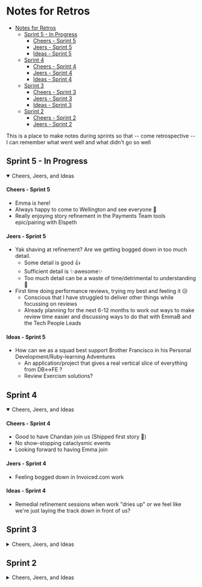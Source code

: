 
<!-- template

## Sprint #
<details open> <summary>Cheers, Jeers, and Ideas</summary>

#### Cheers - Sprint #
  +

#### Jeers - Sprint #
  +

#### Ideas - Sprint #
  +
</details>

-->

# Notes for Retros

<!--toc:start-->
- [Notes for Retros](#notes-for-retros)
  - [Sprint 5 - In Progress](#sprint-5-in-progress)
      - [Cheers - Sprint 5](#cheers-sprint-5)
      - [Jeers - Sprint 5](#jeers-sprint-5)
      - [Ideas - Sprint 5](#ideas-sprint-5)
  - [Sprint 4](#sprint-4)
      - [Cheers - Sprint 4](#cheers-sprint-4)
      - [Jeers - Sprint 4](#jeers-sprint-4)
      - [Ideas - Sprint 4](#ideas-sprint-4)
  - [Sprint 3](#sprint-3)
      - [Cheers - Sprint 3](#cheers-sprint-3)
      - [Jeers - Sprint 3](#jeers-sprint-3)
      - [Ideas - Sprint 3](#ideas-sprint-3)
  - [Sprint 2](#sprint-2)
      - [Cheers - Sprint 2](#cheers-sprint-2)
      - [Jeers - Sprint 2](#jeers-sprint-2)
<!--toc:end-->

This is a place to make notes during sprints so that -- come retrospective -- I can remember what went well and what didn't go so well

## Sprint 5 - In Progress
<details open> <summary>Cheers, Jeers, and Ideas</summary>

#### Cheers - Sprint 5
  + Emma is here!
  + Always happy to come to Wellington and see everyone 🙂
  + Really enjoying story refinement in the Payments Team tools epic/pairing with Elspeth

#### Jeers - Sprint 5
  + Yak shaving at refinement? Are we getting bogged down in too much detail.
    - Some detail is good 👍
    - Sufficient detail is ✨awesome✨
    - Too much detail can be a waste of time/detrimental to understanding 🙁
  + First time doing performance reviews, trying my best and feeling it 😥
    - Conscious that I have struggled to deliver other things while focussing on reviews
    - Already planning for the next 6-12 months to work out ways to make review time easier and discussing ways to do that with EmmaB and the Tech People Leads

#### Ideas - Sprint 5
  + How can we as a squad best support Brother Francisco in his Personal Development/Ruby-learning Adventures
    + An application/project that gives a real vertical slice of everything from DB↔️FE ?
    + Review Exercism solutions?
</details>


## Sprint 4
<details open> <summary>Cheers, Jeers, and Ideas</summary>

#### Cheers - Sprint 4
  + Good to have Chandan join us (Shipped first story 🎉)
  + No show-stopping cataclysmic events
  + Looking forward to having Emma join

#### Jeers - Sprint 4
  + Feeling bogged down in Invoiced.com work

#### Ideas - Sprint 4
  + Remedial refinement sessions when work "dries up" or we feel like we're just laying the track down in front of us?

</details>

## Sprint 3
<details > <summary>Cheers, Jeers, and Ideas</summary>

#### Cheers - Sprint 3
  + We -- as always -- swung into action and mobbed on a solution and found the cause of the billing slow-down, and fixed it.
  + We -- as always -- swung into action and resolved the payment run issue.
  + Enjoyed pairing with Elspeth and looking at/researching Hotwire.

#### Jeers - Sprint 3
  + 2 Production issues 1 Sprint
    + 😭
  + We weren't as proactive as we could have been when production in general was struggling, and dead messages were building up in the invoice savings queue.
  + We failed to catch code that led to a 10x slow-down in prod. 😞

#### Ideas - Sprint 3
  + Benchmarking of code locally/in CI?
    + Won't expose the full extent of slow-down, but given a relative improvement/slow-down and an understanding of the scale at which code is called
    we can have a good idea of how it will run in prod.
  + Load-testing in UAT/Enable?
    + Consensus is that we don't have a close-enough analog for prod to do this well.
  + Identify critical code / oft-called code for specific scrutiny.

</details>


## Sprint 2
<details> <summary>Cheers, Jeers, and Ideas</summary>

#### Cheers - Sprint 2
 + Francis really smashing it
 + Hotwire/TurboFrames looks really neat

#### Jeers - Sprint 2
 + Haven't been feeling that great
</details>

